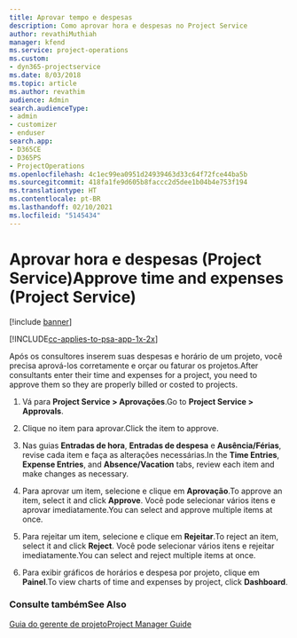 ```yaml
---
title: Aprovar tempo e despesas
description: Como aprovar hora e despesas no Project Service
author: revathiMuthiah
manager: kfend
ms.service: project-operations
ms.custom:
- dyn365-projectservice
ms.date: 8/03/2018
ms.topic: article
ms.author: revathim
audience: Admin
search.audienceType:
- admin
- customizer
- enduser
search.app:
- D365CE
- D365PS
- ProjectOperations
ms.openlocfilehash: 4c1ec99ea0951d24939463d33c64f72fce44ba5b
ms.sourcegitcommit: 418fa1fe9d605b8faccc2d5dee1b04b4e753f194
ms.translationtype: HT
ms.contentlocale: pt-BR
ms.lasthandoff: 02/10/2021
ms.locfileid: "5145434"
---
```

# <a name="approve-time-and-expenses-project-service"></a><span data-ttu-id="ef71a-103">Aprovar hora e despesas (Project Service)</span><span class="sxs-lookup"><span data-stu-id="ef71a-103">Approve time and expenses (Project Service)</span></span>

[!include [banner](../includes/psa-now-project-operations.md)]

[!INCLUDE[cc-applies-to-psa-app-1x-2x](../includes/cc-applies-to-psa-app-1x-2x.md)]

<span data-ttu-id="ef71a-104">Após os consultores inserem suas despesas e horário de um projeto, você precisa aprová-los corretamente e orçar ou faturar os projetos.</span><span class="sxs-lookup"><span data-stu-id="ef71a-104">After consultants enter their time and expenses for a project, you need to approve them so they are properly billed or costed to projects.</span></span>  
  
1.  <span data-ttu-id="ef71a-105">Vá para **Project Service > Aprovações**.</span><span class="sxs-lookup"><span data-stu-id="ef71a-105">Go to **Project Service > Approvals**.</span></span>  
  
2.  <span data-ttu-id="ef71a-106">Clique no item para aprovar.</span><span class="sxs-lookup"><span data-stu-id="ef71a-106">Click the item to approve.</span></span>  
  
3.  <span data-ttu-id="ef71a-107">Nas guias **Entradas de hora**, **Entradas de despesa** e **Ausência/Férias**, revise cada item e faça as alterações necessárias.</span><span class="sxs-lookup"><span data-stu-id="ef71a-107">In the **Time Entries**, **Expense Entries**, and **Absence/Vacation** tabs, review each item and make changes as necessary.</span></span>  
  
4.  <span data-ttu-id="ef71a-108">Para aprovar um item, selecione e clique em **Aprovação**.</span><span class="sxs-lookup"><span data-stu-id="ef71a-108">To approve an item, select it and click **Approve**.</span></span> <span data-ttu-id="ef71a-109">Você pode selecionar vários itens e aprovar imediatamente.</span><span class="sxs-lookup"><span data-stu-id="ef71a-109">You can select and approve multiple items at once.</span></span>  
  
5.  <span data-ttu-id="ef71a-110">Para rejeitar um item, selecione e clique em **Rejeitar**.</span><span class="sxs-lookup"><span data-stu-id="ef71a-110">To reject an item, select it and click **Reject**.</span></span> <span data-ttu-id="ef71a-111">Você pode selecionar vários itens e rejeitar imediatamente.</span><span class="sxs-lookup"><span data-stu-id="ef71a-111">You can select and reject multiple items at once.</span></span>  
  
6.  <span data-ttu-id="ef71a-112">Para exibir gráficos de horários e despesa por projeto, clique em **Painel**.</span><span class="sxs-lookup"><span data-stu-id="ef71a-112">To view charts of time and expenses by project, click **Dashboard**.</span></span>  
  
### <a name="see-also"></a><span data-ttu-id="ef71a-113">Consulte também</span><span class="sxs-lookup"><span data-stu-id="ef71a-113">See Also</span></span>  
 [<span data-ttu-id="ef71a-114">Guia do gerente de projeto</span><span class="sxs-lookup"><span data-stu-id="ef71a-114">Project Manager Guide</span></span>](../psa/project-manager-guide.md)
